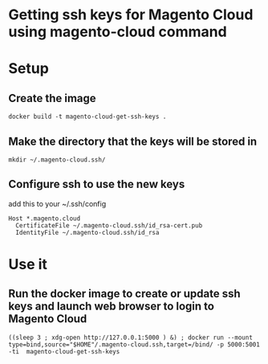 # Getting ssh keys for Magento Cloud using magento-cloud command

# Setup

## Create the image

```
docker build -t magento-cloud-get-ssh-keys .
```
## Make the directory that the keys will be stored in

```
mkdir ~/.magento-cloud.ssh/
```

## Configure ssh to use the new keys

add this to your ~/.ssh/config
```
Host *.magento.cloud
  CertificateFile ~/.magento-cloud.ssh/id_rsa-cert.pub
  IdentityFile ~/.magento-cloud.ssh/id_rsa

```

# Use it

## Run the docker image to create or update ssh keys and launch web browser to login to Magento Cloud

```
((sleep 3 ; xdg-open http://127.0.0.1:5000 ) &) ; docker run --mount type=bind,source="$HOME"/.magento-cloud.ssh,target=/bind/ -p 5000:5001 -ti  magento-cloud-get-ssh-keys
```
